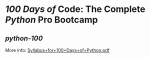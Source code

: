 # ***100 Days of*** Code: The Complete ***Python*** Pro Bootcamp
## *python-100*

More info: [Syllabus+for+100+Days+of+Python.pdf](https://github.com/bsr-the-mngrm/python-100/blob/master/docs/Syllabus%2Bfor%2B100%2BDays%2Bof%2BPython.pdf)
